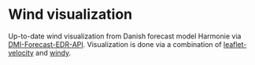 # Wind visualization
Up-to-date wind visualization from Danish forecast model Harmonie via [DMI-Forecast-EDR-API](https://github.com/1oly/dmi-forecast-edr).
Visualization is done via a combination of [leaflet-velocity](https://github.com/onaci/leaflet-velocity) and [windy](https://github.com/Wolfrax/windy).